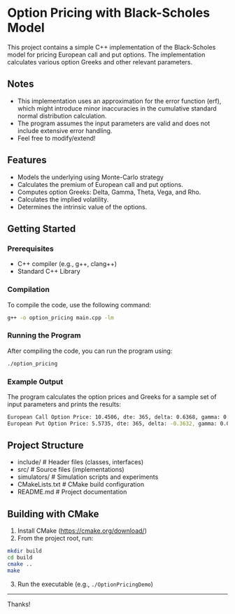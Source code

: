 # Option Pricing with Black-Scholes Model

This project contains a simple C++ implementation of the Black-Scholes model for pricing European call and put options. The implementation calculates various option Greeks and other relevant parameters.

## Notes

- This implementation uses an approximation for the error function (erf), which might introduce minor inaccuracies in the cumulative standard normal distribution calculation.
- The program assumes the input parameters are valid and does not include extensive error handling.
- Feel free to modify/extend!
  
## Features

- Models the underlying using Monte-Carlo strategy
- Calculates the premium of European call and put options.
- Computes option Greeks: Delta, Gamma, Theta, Vega, and Rho.
- Calculates the implied volatility.
- Determines the intrinsic value of the options.

## Getting Started

### Prerequisites

- C++ compiler (e.g., g++, clang++)
- Standard C++ Library

### Compilation

To compile the code, use the following command:

```sh
g++ -o option_pricing main.cpp -lm
```

### Running the Program

After compiling the code, you can run the program using:

```sh
./option_pricing
```

### Example Output

The program calculates the option prices and Greeks for a sample set of input parameters and prints the results:

```sh
European Call Option Price: 10.4506, dte: 365, delta: 0.6368, gamma: 0.0189, theta: -6.4157, vega: 37.5764, rho: 53.2325, implied volatility: 0.2000, intrinsic value: 0.0000
European Put Option Price: 5.5735, dte: 365, delta: -0.3632, gamma: 0.0189, theta: -1.9332, vega: 37.5764, rho: -41.8905, implied volatility: 0.2000, intrinsic value: 0.0000
```

## Project Structure

- include/         # Header files (classes, interfaces)
- src/             # Source files (implementations)
- simulators/      # Simulation scripts and experiments
- CMakeLists.txt   # CMake build configuration
- README.md        # Project documentation

## Building with CMake

1. Install CMake (https://cmake.org/download/)
2. From the project root, run:

```sh
mkdir build
cd build
cmake ..
make
```

3. Run the executable (e.g., `./OptionPricingDemo`)

---
Thanks!

